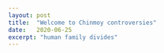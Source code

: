 ```yaml
---
layout: post
title:  "Welcome to Chinmoy controversies"
date:   2020-06-25
excerpt: "human family divides"
---
```


